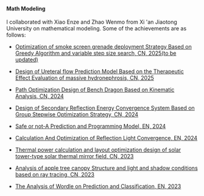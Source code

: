 #### Math Modeling
I collaborated with Xiao Enze and Zhao Wenmo from Xi 'an Jiaotong University on mathematical modeling. Some of the achievements are as follows:

- [Optimization of smoke screen grenade deployment Strategy Based on Greedy Algorithm and variable step size search, CN, 2025(to be updated)]()

- [Design of Ureteral flow Prediction Model Based on the Therapeutic Effect Evaluation of massive hydronephrosis, CN, 2025](./MathModeling/基于巨大肾积水治疗疗效评估的输尿管流量预测模型设计.pdf)

- [Path Optimization Design of Bench Dragon Based on Kinematic Analysis, CN, 2024](./MathModeling/基于运动学分析的板凳龙路径优化设计.pdf)

- [Design of Secondary Reflection Energy Convergence System Based on Group Stepwise Optimization Strategy, CN, 2024](./MathModeling/基于分组步进式优化策略的二次反射能量汇聚系统设计.pdf)

- [Safe or not-A Prediction and Programming Model, EN, 2024](./MathModeling/Safeornot-APredictionandProgrammingModel.pdf)

- [Calculation And Optimization of Reflection Light Convergence, EN, 2024](./MathModeling/CalculationAndOptimizationofReflectionLightConvergence.pdf)

- [Thermal power calculation and layout optimization design of solar tower-type solar thermal mirror field, CN, 2023](./MathModeling/太阳能塔式光热镜场的热功率计算及布局优化设计.pdf)

- [Analysis of apple tree canopy Structure and light and shadow conditions based on ray tracing, CN, 2023](./MathModeling/基于光线追踪的苹果树树冠结构与受光和阴影情况分析.pdf)

- [The Analysis of Wordle on Prediction and Classification, EN, 2023](./MathModeling/TheAnalysisofWordleonPredictionandClassification.pdf)

